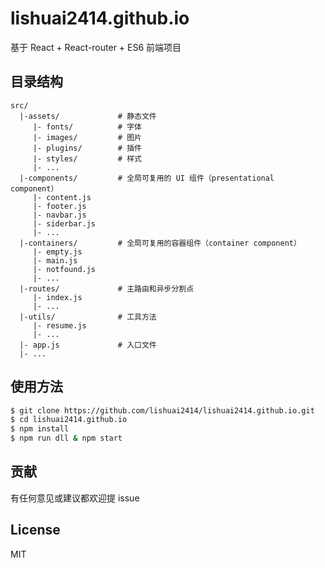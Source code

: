 # lishuai2414.github.io

基于 React + React-router + ES6 前端项目


## 目录结构

```
src/
  |-assets/             # 静态文件
     |- fonts/          # 字体
     |- images/         # 图片
     |- plugins/        # 插件
     |- styles/         # 样式
     |- ...
  |-components/         # 全局可复用的 UI 组件（presentational component）
     |- content.js
     |- footer.js
     |- navbar.js
     |- siderbar.js
     |- ...
  |-containers/         # 全局可复用的容器组件（container component）
     |- empty.js
     |- main.js
     |- notfound.js
     |- ...
  |-routes/             # 主路由和异步分割点
     |- index.js
     |- ...
  |-utils/              # 工具方法
     |- resume.js
     |- ...
  |- app.js             # 入口文件
  |- ...
```

## 使用方法

```sh
$ git clone https://github.com/lishuai2414/lishuai2414.github.io.git
$ cd lishuai2414.github.io
$ npm install
$ npm run dll & npm start
```


## 贡献

有任何意见或建议都欢迎提 issue

## License

MIT

